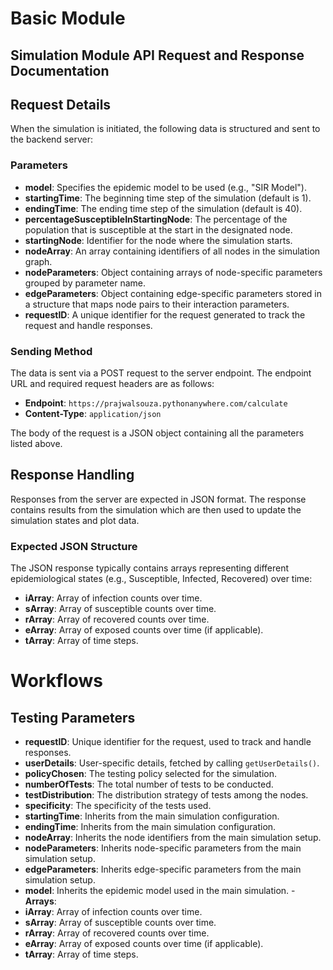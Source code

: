 # Basic Module

## Simulation Module API Request and Response Documentation

## Request Details

When the simulation is initiated, the following data is structured and sent to the backend server:

### Parameters

- **model**: Specifies the epidemic model to be used (e.g., "SIR Model").
- **startingTime**: The beginning time step of the simulation (default is 1).
- **endingTime**: The ending time step of the simulation (default is 40).
- **percentageSusceptibleInStartingNode**: The percentage of the population that is susceptible at the start in the designated node.
- **startingNode**: Identifier for the node where the simulation starts.
- **nodeArray**: An array containing identifiers of all nodes in the simulation graph.
- **nodeParameters**: Object containing arrays of node-specific parameters grouped by parameter name.
- **edgeParameters**: Object containing edge-specific parameters stored in a structure that maps node pairs to their interaction parameters.
- **requestID**: A unique identifier for the request generated to track the request and handle responses.

### Sending Method

The data is sent via a POST request to the server endpoint. The endpoint URL and required request headers are as follows:

- **Endpoint**: `https://prajwalsouza.pythonanywhere.com/calculate`
- **Content-Type**: `application/json`

The body of the request is a JSON object containing all the parameters listed above.

## Response Handling

Responses from the server are expected in JSON format. The response contains results from the simulation which are then used to update the simulation states and plot data.

### Expected JSON Structure

The JSON response typically contains arrays representing different epidemiological states (e.g., Susceptible, Infected, Recovered) over time:

- **iArray**: Array of infection counts over time.
- **sArray**: Array of susceptible counts over time.
- **rArray**: Array of recovered counts over time.
- **eArray**: Array of exposed counts over time (if applicable).
- **tArray**: Array of time steps.


# Workflows


## Testing Parameters

- **requestID**: Unique identifier for the request, used to track and handle responses.
- **userDetails**: User-specific details, fetched by calling `getUserDetails()`.
- **policyChosen**: The testing policy selected for the simulation.
- **numberOfTests**: The total number of tests to be conducted.
- **testDistribution**: The distribution strategy of tests among the nodes.
- **specificity**: The specificity of the tests used.
- **startingTime**: Inherits from the main simulation configuration.
- **endingTime**: Inherits from the main simulation configuration.
- **nodeArray**: Inherits the node identifiers from the main simulation setup.
- **nodeParameters**: Inherits node-specific parameters from the main simulation setup.
- **edgeParameters**: Inherits edge-specific parameters from the main simulation setup.
- **model**: Inherits the epidemic model used in the main simulation.
-**Arrays**: 
- **iArray**: Array of infection counts over time.
- **sArray**: Array of susceptible counts over time.
- **rArray**: Array of recovered counts over time.
- **eArray**: Array of exposed counts over time (if applicable).
- **tArray**: Array of time steps.